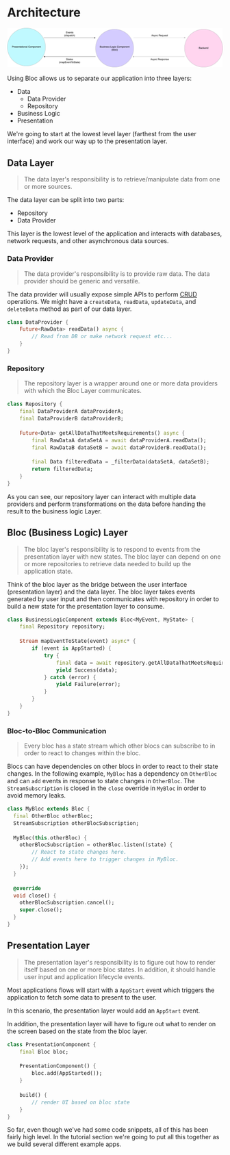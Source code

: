# Architecture

![Bloc Architecture](assets/bloc_architecture.png)

Using Bloc allows us to separate our application into three layers:

- Data
  - Data Provider
  - Repository
- Business Logic
- Presentation

We're going to start at the lowest level layer (farthest from the user interface) and work our way up to the presentation layer.

## Data Layer

> The data layer's responsibility is to retrieve/manipulate data from one or more sources.

The data layer can be split into two parts:

- Repository
- Data Provider

This layer is the lowest level of the application and interacts with databases, network requests, and other asynchronous data sources.

### Data Provider

> The data provider's responsibility is to provide raw data. The data provider should be generic and versatile.

The data provider will usually expose simple APIs to perform [CRUD](https://en.wikipedia.org/wiki/Create,_read,_update_and_delete) operations.
We might have a `createData`, `readData`, `updateData`, and `deleteData` method as part of our data layer.

```dart
class DataProvider {
    Future<RawData> readData() async {
        // Read from DB or make network request etc...
    }
}
```

### Repository

> The repository layer is a wrapper around one or more data providers with which the Bloc Layer communicates.

```dart
class Repository {
    final DataProviderA dataProviderA;
    final DataProviderB dataProviderB;

    Future<Data> getAllDataThatMeetsRequirements() async {
        final RawDataA dataSetA = await dataProviderA.readData();
        final RawDataB dataSetB = await dataProviderB.readData();

        final Data filteredData = _filterData(dataSetA, dataSetB);
        return filteredData;
    }
}
```

As you can see, our repository layer can interact with multiple data providers and perform transformations on the data before handing the result to the business logic Layer.

## Bloc (Business Logic) Layer

> The bloc layer's responsibility is to respond to events from the presentation layer with new states. The bloc layer can depend on one or more repositories to retrieve data needed to build up the application state.

Think of the bloc layer as the bridge between the user interface (presentation layer) and the data layer. The bloc layer takes events generated by user input and then communicates with repository in order to build a new state for the presentation layer to consume.

```dart
class BusinessLogicComponent extends Bloc<MyEvent, MyState> {
    final Repository repository;

    Stream mapEventToState(event) async* {
        if (event is AppStarted) {
            try {
                final data = await repository.getAllDataThatMeetsRequirements();
                yield Success(data);
            } catch (error) {
                yield Failure(error);
            }
        }
    }
}
```

### Bloc-to-Bloc Communication

> ​Every bloc has a state stream which other blocs can subscribe to in order to react to changes within the bloc.

Blocs can have dependencies on other blocs in order to react to their state changes. In the following example, `MyBloc` has a dependency on `OtherBloc` and can `add` events in response to state changes in `OtherBloc`. The `StreamSubscription` is closed in the `close` override in `MyBloc` in order to avoid memory leaks.

```dart
class MyBloc extends Bloc {
  final OtherBloc otherBloc;
  StreamSubscription otherBlocSubscription;

  MyBloc(this.otherBloc) {
    otherBlocSubscription = otherBloc.listen((state) {
        // React to state changes here.
        // Add events here to trigger changes in MyBloc.
    });
  }

  @override
  void close() {
    otherBlocSubscription.cancel();
    super.close();
  }
}
```

## Presentation Layer

> The presentation layer's responsibility is to figure out how to render itself based on one or more bloc states. In addition, it should handle user input and application lifecycle events.

Most applications flows will start with a `AppStart` event which triggers the application to fetch some data to present to the user.

In this scenario, the presentation layer would add an `AppStart` event.

In addition, the presentation layer will have to figure out what to render on the screen based on the state from the bloc layer.

```dart
class PresentationComponent {
    final Bloc bloc;

    PresentationComponent() {
        bloc.add(AppStarted());
    }

    build() {
        // render UI based on bloc state
    }
}
```

So far, even though we've had some code snippets, all of this has been fairly high level. In the tutorial section we're going to put all this together as we build several different example apps.
